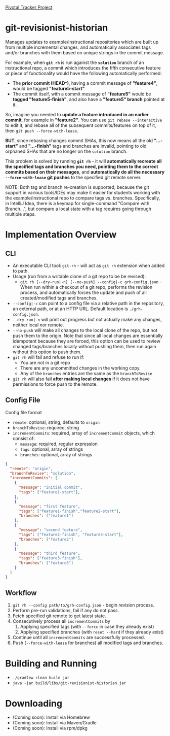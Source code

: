 [Pivotal Tracker Project](https://www.pivotaltracker.com/n/projects/2092368)

# git-revisionist-historian

Manages updates to example/instructional repositories which are built up from multiple incremental changes, and
automatically associates tags and/or branches with them based on unique strings in the commit message.

For example, when **`git rh`** is run against the **`solution`** branch of an instructional repo, a commit which
introduces the fifth consecutive feature or piece of functionality would have the following automatically performed:
* The **prior commit (HEAD^)**, having a commit message of **"feature4"**, would be tagged **"feature5-start"**
* The commit itself, with a commit message of **"feature5"** would be **tagged "feature5-finish"**, and also
  have a **"feature5" branch** pointed at it.

So, imagine you needed to **update a feature introduced in an earlier commit**, for example in **"feature2"**.  You can
use `git rebase --interactive` to edit it, and rebase all of the subsequent commits/features on top of it, then
`git push --force-with-lease`.

**BUT**, since rebasing changes commit SHAs, this now means all the old **"...-start"** and **"...-finish"** tags and branches are invalid,
pointing to old orphaned SHAs that are no longer on the `solution` branch.

This problem is solved by running **`git rh`** - it will **automatically recreate all the specified tags and branches
you need, pointing them to the correct commits based on their messages**, and **automatically do all the necessary `--force-with-lease` git pushes**
to the specified git remote server.

NOTE: Both tag and branch re-creation is supported, because the git support in various tools/IDEs may make it easier
for students working with the example/instructional repo to compare tags vs. branches.  Specifically, in
IntelliJ Idea, there is a keymap for single-command "Compare with Branch...", but compare a local state with a 
tag requires going through multiple steps.

# Implementation Overview

## CLI

* An executable CLI tool: `git-rh` - will act as `git rh` extension when added to path.
* Usage (run from a writable clone of a git repo to be be revised):
  * `git rh [--dry-run|-n] [--no-push] --config|-c grh-config.json` - When run within a checkout of a git repo, performs the revision process,
    and automatically forces the update and push of all created/modified tags and branches.
* `--config|-c` can point to a config file via a relative path in the repository, an external path, or at an HTTP URL.  Default location is `./grh-config.json`.
* `--dry-run|-n` will print out progress but not actually make any changes, neither local nor remote.
* `--no-push` will make all changes to the local clone of the repo, but not push them to the origin.  Note that since
  all local changes are essentially idempotent because they are forced, this option can be used to review changed tags/branches
  locally without pushing them, then run again without this option to push them. 
* `git rh` will fail and refuse to run if:
  * You are not in a git repo
  * There are any uncommitted changes in the working copy.
  * Any of the `branches` entries are the same as the `branchToRevise`
* `git rh` will also fail **after making local changes** if it does not have permissions to force push to the remote.

## Config File

Config file format

* `remote`: optional, string, defaults to `origin`
* `branchToRevise`: required, string
* `incrementCommits`: required, array of `incrementCommit` objects, which consist of:
  * `message`: required, regular expression
  * `tags`: optional, array of strings
  * `branches`: optional, array of strings

```JSON
{
  "remote": "origin",
  "branchToRevise": "solution",
  "incrementCommits": [
    {
      "message": "initial commit",
      "tags": ["feature1-start"],
    },
    {
      "message": "first feature",
      "tags": ["feature1-finish","feature2-start"],
      "branches": ["feature1"] 
    },
    {
      "message": "second feature",
      "tags": ["feature2-finish", "feature3-start"],
      "branches": ["feature2"] 
    },
    {
      "message": "third feature",
      "tags": ["feature3-finish"],
      "branches": ["feature3"] 
    }
  ]
}
```

## Workflow

1. `git rh --config path/to/grh-config.json` - begin revision process.
1. Perform pre-run validations, fail if any do not pass.
1. Fetch specified git remote to get latest state.
1. Consecutively process all `incrementCommits` by
    1. Applying specified tags (with `--force` in case they already exist)
    1. Applying specified branches (with `reset --hard` if they already exist)
1. Continue until all `incrementCommits` are successfully processed.
1. Push (`--force-with-lease` for branches) all modified tags and branches.

# Building and Running

* `./gradlew clean build jar`
* `java -jar build/libs/git-revisionist-historian.jar`

# Downloading

* (Coming soon): Install via Homebrew
* (Coming soon): Install via Maven/Gradle
* (Coming soon): Install via rpm/dpkg
